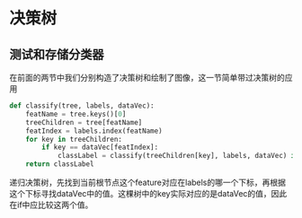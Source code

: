 # 决策树
## 测试和存储分类器
在前面的两节中我们分别构造了决策树和绘制了图像，这一节简单带过决策树的应用
```py
def classify(tree, labels, dataVec):
    featName = tree.keys()[0]
    treeChildren = tree[featName]
    featIndex = labels.index(featName)
    for key in treeChildren:
        if key == dataVec[featIndex]:
            classLabel = classify(treeChildren[key], labels, dataVec) if type(treeChildren[key]).__name__ == 'dict' else treeChildren[key]
    return classLabel
```

递归决策树，先找到当前根节点这个feature对应在labels的哪一个下标，再根据这个下标寻找dataVec中的值。这棵树中的key实际对应的是dataVec的值，因此在if中应比较这两个值。

